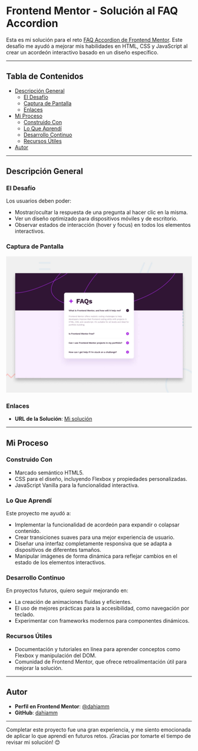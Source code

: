# Frontend Mentor - Solución al FAQ Accordion

Esta es mi solución para el reto [FAQ Accordion de Frontend Mentor](https://www.frontendmentor.io/challenges/faq-accordion-wyfFdeBwBz). Este desafío me ayudó a mejorar mis habilidades en HTML, CSS y JavaScript al crear un acordeón interactivo basado en un diseño específico.

---

## Tabla de Contenidos

- [Descripción General](#descripción-general)
  - [El Desafío](#el-desafío)
  - [Captura de Pantalla](#captura-de-pantalla)
  - [Enlaces](#enlaces)
- [Mi Proceso](#mi-proceso)
  - [Construido Con](#construido-con)
  - [Lo Que Aprendí](#lo-que-aprendí)
  - [Desarrollo Continuo](#desarrollo-continuo)
  - [Recursos Útiles](#recursos-útiles)
- [Autor](#autor)

---

## Descripción General

### El Desafío

Los usuarios deben poder:

- Mostrar/ocultar la respuesta de una pregunta al hacer clic en la misma.
- Ver un diseño optimizado para dispositivos móviles y de escritorio.
- Observar estados de interacción (hover y focus) en todos los elementos interactivos.

### Captura de Pantalla

![Preview](image.png)

### Enlaces

- **URL de la Solución**: [Mi solución](https://faqs-accordion-main.netlify.app)

---

## Mi Proceso

### Construido Con

- Marcado semántico HTML5.
- CSS para el diseño, incluyendo Flexbox y propiedades personalizadas.
- JavaScript Vanilla para la funcionalidad interactiva.

### Lo Que Aprendí

Este proyecto me ayudó a:

- Implementar la funcionalidad de acordeón para expandir o colapsar contenido.
- Crear transiciones suaves para una mejor experiencia de usuario.
- Diseñar una interfaz completamente responsiva que se adapta a dispositivos de diferentes tamaños.
- Manipular imágenes de forma dinámica para reflejar cambios en el estado de los elementos interactivos.

### Desarrollo Continuo

En proyectos futuros, quiero seguir mejorando en:

- La creación de animaciones fluidas y eficientes.
- El uso de mejores prácticas para la accesibilidad, como navegación por teclado.
- Experimentar con frameworks modernos para componentes dinámicos.

### Recursos Útiles

- Documentación y tutoriales en línea para aprender conceptos como Flexbox y manipulación del DOM.
- Comunidad de Frontend Mentor, que ofrece retroalimentación útil para mejorar la solución.

---

## Autor

- **Perfil en Frontend Mentor**: [@dahiamm](https://www.frontendmentor.io/profile/dahiamm)
- **GitHub**: [dahiamm](https://github.com/dahiamm)

---

Completar este proyecto fue una gran experiencia, y me siento emocionada de aplicar lo que aprendí en futuros retos. ¡Gracias por tomarte el tiempo de revisar mi solución! 😊
